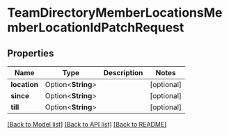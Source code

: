 # TeamDirectoryMemberLocationsMemberLocationIdPatchRequest

## Properties

Name | Type | Description | Notes
------------ | ------------- | ------------- | -------------
**location** | Option<**String**> |  | [optional]
**since** | Option<**String**> |  | [optional]
**till** | Option<**String**> |  | [optional]

[[Back to Model list]](../README.md#documentation-for-models) [[Back to API list]](../README.md#documentation-for-api-endpoints) [[Back to README]](../README.md)


